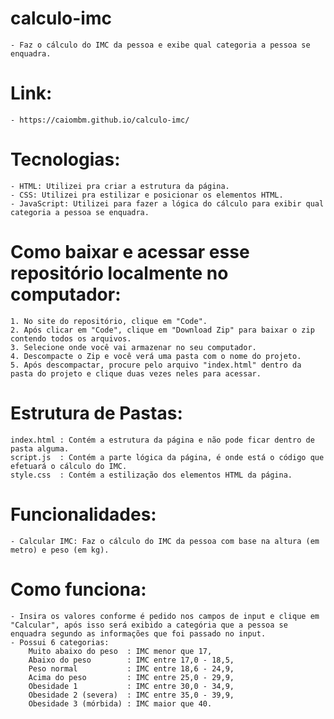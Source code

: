 # calculo-imc
    - Faz o cálculo do IMC da pessoa e exibe qual categoria a pessoa se enquadra. 

# Link:
    - https://caiombm.github.io/calculo-imc/ 

# Tecnologias:
    - HTML: Utilizei pra criar a estrutura da página.
    - CSS: Utilizei pra estilizar e posicionar os elementos HTML.
    - JavaScript: Utilizei para fazer a lógica do cálculo para exibir qual categoria a pessoa se enquadra.

# Como baixar e acessar esse repositório localmente no computador:
    1. No site do repositório, clique em "Code".
    2. Após clicar em "Code", clique em "Download Zip" para baixar o zip contendo todos os arquivos.
    3. Selecione onde você vai armazenar no seu computador.
    4. Descompacte o Zip e você verá uma pasta com o nome do projeto.
    5. Após descompactar, procure pelo arquivo "index.html" dentro da pasta do projeto e clique duas vezes neles para acessar.

# Estrutura de Pastas:
    index.html : Contém a estrutura da página e não pode ficar dentro de pasta alguma.
    script.js  : Contém a parte lógica da página, é onde está o código que efetuará o cálculo do IMC.
    style.css  : Contém a estilização dos elementos HTML da página.

# Funcionalidades:
    - Calcular IMC: Faz o cálculo do IMC da pessoa com base na altura (em metro) e peso (em kg).

# Como funciona:
    - Insira os valores conforme é pedido nos campos de input e clique em "Calcular", após isso será exibido a categória que a pessoa se enquadra segundo as informações que foi passado no input.
    - Possui 6 categorias: 
        Muito abaixo do peso  : IMC menor que 17, 
        Abaixo do peso        : IMC entre 17,0 - 18,5, 
        Peso normal           : IMC entre 18,6 - 24,9, 
        Acima do peso         : IMC entre 25,0 - 29,9, 
        Obesidade 1           : IMC entre 30,0 - 34,9, 
        Obesidade 2 (severa)  : IMC entre 35,0 - 39,9,
        Obesidade 3 (mórbida) : IMC maior que 40.